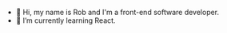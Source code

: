 - 👋 Hi, my name is Rob and I'm a front-end software developer.
- 🌱 I’m currently learning React.

<!---
rob-phillips17/rob-phillips17 is a ✨ special ✨ repository because its `README.md` (this file) appears on your GitHub profile.
You can click the Preview link to take a look at your changes.
--->
